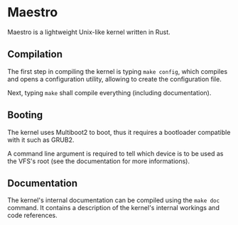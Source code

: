 # Maestro

Maestro is a lightweight Unix-like kernel written in Rust.



## Compilation

The first step in compiling the kernel is typing `make config`, which compiles and opens a configuration utility, allowing to create the configuration file.

Next, typing `make` shall compile everything (including documentation).



## Booting

The kernel uses Multiboot2 to boot, thus it requires a bootloader compatible with it such as GRUB2.

A command line argument is required to tell which device is to be used as the VFS's root (see the documentation for more informations).



## Documentation

The kernel's internal documentation can be compiled using the `make doc` command. It contains a description of the kernel's internal workings and code references.
